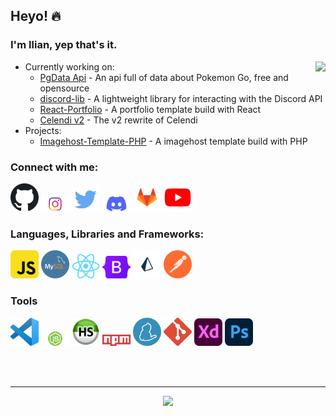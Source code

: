 ## Heyo! 🔥

### I'm Ilian, yep that's it.

<a href="https://discord.com/users/597445640129085440/">
  <img src="https://lanyard-profile-readme.vercel.app/api/597445640129085440?idleMessage=Not%20doing%20shit%20lol" align="right" />
</a>

- Currently working on:
    - [PgData Api](https://github.com/Iliannnn/PgData-Api) - An api full of data about Pokemon Go, free and opensource
    - [discord-lib](https://github.com/discord-lib/discord-lib) - A lightweight library for interacting with the Discord API
    - [React-Portfolio](https://github.com/Iliannnn/React-Portfolio) - A portfolio template build with React
    - [Celendi v2](https://celendi.me/) - The v2 rewrite of Celendi
- Projects:
    - [Imagehost-Template-PHP](https://github.com/Iliannnn/Imagehost-Template-PHP) - A imagehost template build with PHP

### Connect with me:

<a href="https://github.com/Iliannnn"><img src="assets/github.png" alt="github" width="45"/></a>
<a href="https://www.instagram.com/ilian.ditisnietilian/"><img src="assets/instagram.png" alt="instagram" width="45"/></a>
<a href="https://twitter.com/Iliannnnn/"><img src="assets/twitter.png" alt="twitter" width="45"/></a>
<a href="https://discord.com/users/597445640129085440/"><img src="assets/discord.png" alt="discord" width="45"/></a>
<a href="https://gitlab.com/Iliannnn/"><img src="assets/gitlab.png" alt="gitlab" width="45"/></a>
<a href="https://youtube.com/channel/UCLpjXcD-JbYygD1e1rYYObA?sub_confirmation=1/"><img src="assets/youtube.png" alt="youtube" width="45"/></a>

### Languages, Libraries and Frameworks:

<a href="https://en.wikipedia.org/wiki/JavaScript"><img src="assets/js.png" alt="js" width="45" /></a>
<a href="https://www.mysql.com/"><img src="assets/mysql.png" alt="mysql" width="45" /></a>
<a href="https://reactjs.org/"><img src="assets/react.png" alt="react" width="45" /></a>
<a href="https://getbootstrap.com/"><img src="assets/bootstrap.png" alt="bootstrap" width="45" /></a>
<a href="https://www.prisma.io/"><img src="assets/prisma.png" alt="prisma" width="45" /></a>
<a href="https://www.postman.com/"><img src="assets/postman.png" alt="postman" width="45" /></a>

### Tools

<a href="https://code.visualstudio.com/"><img src="assets/vsc.png" alt="vsc" width="45" /></a>
<a href="https://nodejs.org/en/"><img src="assets/nodejs.png" alt="nodejs" width="45" /></a>
<a href="https://www.heidisql.com/"><img src="assets/heidisql.png" alt="heidi" width="45" /></a>
<a href="http://npmjs.com/"><img src="assets/npm.png" alt="npm" width="45" /></a>
<a href="https://yarnpkg.com/"><img src="assets/yarn.png" alt="yarn" width="45" /></a>
<a href="https://git-scm.com/"><img src="assets/git.png" alt="git" width="45" /></a>
<a href="https://www.adobe.com/products/xd.html"><img src="assets/xd.png" alt="xd" width="45" /></a>
<a href="https://www.adobe.com/products/photoshop.html"><img src="assets/photoshop.png" alt="photoshop" width="45" /></a>

<br />
<br />

---

<div align="center">
<img src="https://metrics.lecoq.io/Iliannnn?base.repositories=0&languages=1&isocalendar=1&followup=1">
</div>
